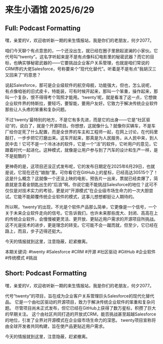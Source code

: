 # 来生小酒馆 2025/6/29

## Full: Podcast Formatting 

嘿，亲爱的V，欢迎收听新一期的来生情报站，我是你们的老朋友，何夕2077。

咱们今天聊个有点意思的，一个还没出生，就已经在圈子里掀起波澜的小家伙。它代号叫“twenty”。这名字听起来是不是有点像科幻电影里的秘密武器？而它的目标，也确实够秘密武器的——它要挑战企业客户关系管理，也就是咱们常说的CRM界的大佬Salesforce，号称要来个“现代化替代”。听着是不是有点“我胡汉三又回来了”的意思？

说起Salesforce，那可是企业级软件的航空母舰，功能强大，但也，怎么说呢，有点像咱爸的旧式皮卡，特能装，可有时候开起来，那叫一个笨重，操作起来，那叫一个复杂，恨不得得考个驾照才能用。‘twenty’呢，就是看准了这一点，它想做企业软件界的特斯拉，要轻巧，要智能，要用户友好。它致力于解决传统企业软件那些让人头疼的笨重和复杂问题。

不过‘twenty’最特别的地方，不是它有多先进，而是它的出身——它是“社区驱动”的，说白了，就是个开源项目。你想想，这就像什么？就像你买辆车，不是车厂给你定死了什么配置，而是全世界的车主和工程师一起，在网上讨论，在代码里敲打，一步步把它打磨出来。这车开起来，那真是为人民服务，从人民中来，到人民中去！它可不是一个冷冰冰的软件，它是一个“活”的软件，它听用户的意见，它跟着时代一起进化。这种模式，就像是让用户参与到了汽车的设计和生产一样，是不是挺酷的？

更神奇的是，这项目还没正式发布呢，它的发布日期定在2025年6月29日，也就是说，它现在还在“娘胎”里。可你看它在GitHub上的星标，已经高达30515个了！这是什么概念？这就像一个还没上映的电影，预告片一出来，票就已经卖爆了，简直就是含着金钥匙出生的“后浪”啊。你说它能不能挑战Salesforce的地位？这可不仅仅是对技术实力的考验，更是对“开源模式”在企业级市场生命力的一次大胆尝试。它能不能颠覆传统企业软件的模式，这事儿想想都挺让人期待的。

所以啊，‘twenty’的出现，不光是个软件产品那么简单，它更像是一个信号，一个关于未来企业软件走向的信号。它告诉我们，也许未来那些庞大、封闭、高高在上的传统企业软件，会慢慢被更灵活、更开放、更贴近用户需求的开源项目所挑战。这不光是技术的进步，更是理念的转变。它可能不会一蹴而就，但至少，它已经在路上，而且，步子迈得还挺大。

今天的情报就到这里，注意隐蔽，赶紧撤离。

本期关键词:
#twenty
#Salesforce
#CRM
#开源
#社区驱动
#GitHub
#企业软件
#传统模式
#挑战

## Short: Podcast Formatting 

嘿，亲爱的V，欢迎收听新一期的来生情报站，我是你们的老朋友，何夕2077。

代号“twenty”的项目，旨在成为企业客户关系管理巨头Salesforce的现代化替代品。
它是一个由社区驱动的开源项目，致力于解决传统企业软件的笨重和复杂问题。
尽管项目尚未正式发布，但它已经在GitHub上获得了数万星标，积攒了巨大的早期关注。
这个由社区共同打造的开放式CRM，能否挑战甚至超越Salesforce的地位，引发了业界对开源模式在企业级市场生命力的深思。
twenty项目宣称将由全球开发者共同构建，旨在使产品更贴近用户需求。

今天的情报就到这里，注意隐蔽，赶紧撤离。